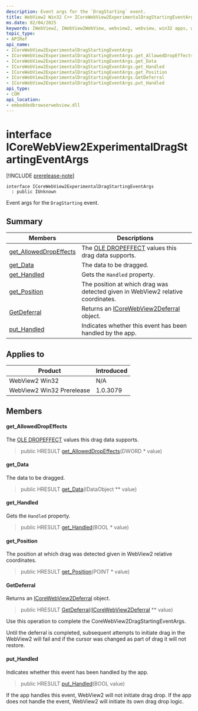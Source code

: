 ```yaml
---
description: Event args for the `DragStarting` event.
title: WebView2 Win32 C++ ICoreWebView2ExperimentalDragStartingEventArgs
ms.date: 02/04/2025
keywords: IWebView2, IWebView2WebView, webview2, webview, win32 apps, win32, edge, ICoreWebView2, ICoreWebView2Controller, browser control, edge html, ICoreWebView2ExperimentalDragStartingEventArgs
topic_type: 
- APIRef
api_name:
- ICoreWebView2ExperimentalDragStartingEventArgs
- ICoreWebView2ExperimentalDragStartingEventArgs.get_AllowedDropEffects
- ICoreWebView2ExperimentalDragStartingEventArgs.get_Data
- ICoreWebView2ExperimentalDragStartingEventArgs.get_Handled
- ICoreWebView2ExperimentalDragStartingEventArgs.get_Position
- ICoreWebView2ExperimentalDragStartingEventArgs.GetDeferral
- ICoreWebView2ExperimentalDragStartingEventArgs.put_Handled
api_type:
- COM
api_location:
- embeddedbrowserwebview.dll
---
```


# interface ICoreWebView2ExperimentalDragStartingEventArgs

[!INCLUDE [prerelease-note](../includes/prerelease-note.md)]

```
interface ICoreWebView2ExperimentalDragStartingEventArgs
  : public IUnknown
```

Event args for the `DragStarting` event.

## Summary

 Members                        | Descriptions
--------------------------------|---------------------------------------------
[get_AllowedDropEffects](#get_alloweddropeffects) | The [OLE DROPEFFECT](/windows/win32/com/dropeffect-constants) values this drag data supports.
[get_Data](#get_data) | The data to be dragged.
[get_Handled](#get_handled) | Gets the `Handled` property.
[get_Position](#get_position) | The position at which drag was detected given in WebView2 relative coordinates.
[GetDeferral](#getdeferral) | Returns an [ICoreWebView2Deferral](icorewebview2deferral.md#icorewebview2deferral) object.
[put_Handled](#put_handled) | Indicates whether this event has been handled by the app.

## Applies to

Product                         | Introduced
--------------------------------|---------------------------------------------
WebView2 Win32            |    N/A
WebView2 Win32 Prerelease |    1.0.3079

## Members

#### get_AllowedDropEffects

The [OLE DROPEFFECT](/windows/win32/com/dropeffect-constants) values this drag data supports.

> public HRESULT [get_AllowedDropEffects](#get_alloweddropeffects)(DWORD * value)

#### get_Data

The data to be dragged.

> public HRESULT [get_Data](#get_data)(IDataObject ** value)

#### get_Handled

Gets the `Handled` property.

> public HRESULT [get_Handled](#get_handled)(BOOL * value)

#### get_Position

The position at which drag was detected given in WebView2 relative coordinates.

> public HRESULT [get_Position](#get_position)(POINT * value)

#### GetDeferral

Returns an [ICoreWebView2Deferral](icorewebview2deferral.md#icorewebview2deferral) object.

> public HRESULT [GetDeferral](#getdeferral)([ICoreWebView2Deferral](icorewebview2deferral.md#icorewebview2deferral) ** value)

Use this operation to complete the CoreWebView2DragStartingEventArgs.

Until the deferral is completed, subsequent attempts to initiate drag in the WebView2 will fail and if the cursor was changed as part of drag it will not restore.

#### put_Handled

Indicates whether this event has been handled by the app.

> public HRESULT [put_Handled](#put_handled)(BOOL value)

If the app handles this event, WebView2 will not initiate drag drop. If the app does not handle the event, WebView2 will initiate its own drag drop logic.

